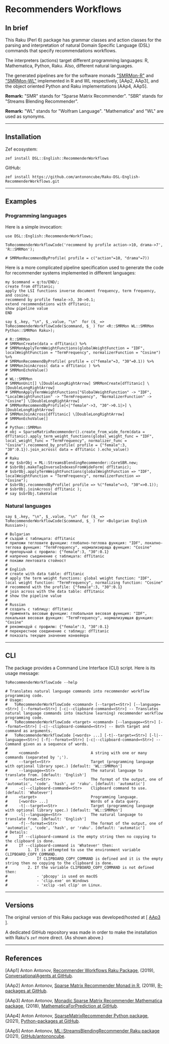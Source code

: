 # Recommenders Workflows 

## In brief

This Raku (Perl 6) package has grammar classes and action classes for the parsing and
interpretation of natural Domain Specific Language (DSL) commands that specify recommendations workflows.

The interpreters (actions) target different programming languages: R, Mathematica, Python, Raku.
Also, different natural languages.

The generated pipelines are for the software monads
["SMRMon-R"](https://github.com/antononcube/R-packages/tree/master/SMRMon-R) and
["SMRMon-WL"](https://github.com/antononcube/MathematicaForPrediction/blob/master/MonadicProgramming/MonadicLatentSemanticAnalysis.m)
implemented in R and WL respectively, [AAp2, AAp3], and the object oriented Python and Raku implementations [AAp4, AAp5].

**Remark:** "SMR" stands for "Sparse Matrix Recommender". "SBR" stands for "Streams Blending Recommender".

**Remark:** "WL" stands for "Wolfram Language". "Mathematica" and "WL" are used as synonyms.

------------

## Installation

Zef ecosystem:

```
zef install DSL::English::RecommenderWorkflows
```

GitHub:

```
zef install https://github.com/antononcube/Raku-DSL-English-RecommenderWorkflows.git
```

------------

## Examples

### Programming languages

Here is a simple invocation:

```perl6
use DSL::English::RecommenderWorkflows;

ToRecommenderWorkflowCode('recommend by profile action->10, drama->7', 'R::SMRMon');
```
```
# SMRMonRecommendByProfile( profile = c("action"=10, "drama"=7))
``` 

Here is a more complicated pipeline specification used to generate the code
for recommender systems implemented in different languages:

```perl6
my $command = q:to/END/;
create from dfTitanic; 
apply the LSI functions inverse document frequency, term frequency, and cosine;
recommend by profile female->3, 30->0.1; 
extend recommendations with dfTitanic; 
show pipeline value
END

say $_.key, "\n", $_.value, "\n"  for ($_ => ToRecommenderWorkflowCode($command, $_ ) for <R::SMRMon WL::SMRMon Python::SMRMon Raku>);
```
```
# R::SMRMon
# SMRMonCreate(data = dfTitanic) %>%
# SMRMonApplyTermWeightFunctions(globalWeightFunction = "IDF", localWeightFunction = "TermFrequency", normalizerFunction = "Cosine") %>%
# SMRMonRecommendByProfile( profile = c("female"=3, "30"=0.1)) %>%
# SMRMonJoinAcross( data = dfTitanic ) %>%
# SMRMonEchoValue()
# 
# WL::SMRMon
# SMRMonUnit[] \[DoubleLongRightArrow] SMRMonCreate[dfTitanic] \[DoubleLongRightArrow]
# SMRMonApplyTermWeightFunctions["GlobalWeightFunction" -> "IDF", "LocalWeightFunction" -> "TermFrequency", "NormalizerFunction" -> "Cosine"] \[DoubleLongRightArrow]
# SMRMonRecommendByProfile[<|"female"->3, "30"->0.1|>] \[DoubleLongRightArrow]
# SMRMonJoinAcross[dfTitanic] \[DoubleLongRightArrow]
# SMRMonEchoValue[]
# 
# Python::SMRMon
# obj = SparseMatrixRecommender().create_from_wide_form(data = dfTitanic).apply_term_weight_functions(global_weight_func = "IDF", local_weight_func = "TermFrequency", normalizer_func = "Cosine").recommend_by_profile( profile = {"female":3, "30":0.1}).join_across( data = dfTitanic ).echo_value()
# 
# Raku
# my $sbrObj = ML::StreamsBlendingRecommender::CoreSBR.new;
# $sbrObj.makeTagInverseIndexesFromWideForm( dfTitanic);
# $sbrObj.applyTermWeightFunctions(globalWeightFunction => "IDF", localWeightFunction = "TermFrequency", normalizerFunction => "Cosine");
# $sbrObj.recommendByProfile( profile => %("female"=>3, "30"=>0.1));
# $sbrObj.joinAcross( dfTitanic );
# say $sbrObj.takeValue
```

### Natural languages

```perl6
say $_.key, "\n", $_.value, "\n"  for ($_ => ToRecommenderWorkflowCode($command, $_ ) for <Bulgarian English Russian>);
```
```
# Bulgarian
# създай с таблицата: dfTitanic
# приложи тегловите функции: глобално-теглова функция: "IDF", локално-теглова функция: "TermFrequency", нормализираща функция: "Cosine"
# препоръчай с профила: {"female":3, "30":0.1}
# напречно съединение с таблицата: dfTitanic
# покажи лентовата стойност
# 
# English
# create with data table: dfTitanic
# apply the term weight functions: global weight function: "IDF", local weight function: "TermFrequency", normalizing function: "Cosine"
# recommend with the profile: {"female":3, "30":0.1}
# join across with the data table: dfTitanic
# show the pipeline value
# 
# Russian
# создать с таблицу: dfTitanic
# применять весовые функции: глобальная весовая функция: "IDF", локальная весовая функция: "TermFrequency", нормализующая функция: "Cosine"
# рекомендуй с профилю: {"female":3, "30":0.1}
# перекрестное соединение с таблицу: dfTitanic
# показать текущее значение конвейера
```

------------

## CLI

The package provides a Command Line Interface (CLI) script. Here is its usage message:

```shell
ToRecommenderWorkflowCode --help
```
```
# Translates natural language commands into recommender workflow programming code.
# Usage:
#   ToRecommenderWorkflowCode <command> [--target=<Str>] [--language=<Str>] [--format=<Str>] [-c|--clipboard-command=<Str>] -- Translates natural language commands into (machine learning) recommender workflow programming code.
#   ToRecommenderWorkflowCode <target> <command> [--language=<Str>] [--format=<Str>] [-c|--clipboard-command=<Str>] -- Both target and command as arguments.
#   ToRecommenderWorkflowCode [<words> ...] [-t|--target=<Str>] [-l|--language=<Str>] [-f|--format=<Str>] [-c|--clipboard-command=<Str>] -- Command given as a sequence of words.
#   
#     <command>                       A string with one or many commands (separated by ';').
#     --target=<Str>                  Target (programming language with optional library spec.) [default: 'WL::SMRMon']
#     --language=<Str>                The natural language to translate from. [default: 'English']
#     --format=<Str>                  The format of the output, one of 'automatic', 'code', 'hash', or 'raku'. [default: 'automatic']
#     -c|--clipboard-command=<Str>    Clipboard command to use. [default: 'Whatever']
#     <target>                        Programming language.
#     [<words> ...]                   Words of a data query.
#     -t|--target=<Str>               Target (programming language with optional library spec.) [default: 'WL::SMRMon']
#     -l|--language=<Str>             The natural language to translate from. [default: 'English']
#     -f|--format=<Str>               The format of the output, one of 'automatic', 'code', 'hash', or 'raku'. [default: 'automatic']
# Details:
#     If --clipboard-command is the empty string then no copying to the clipboard is done.
#     If --clipboard-command is 'Whatever' then:
#         1. It is attempted to use the environment variable CLIPBOARD_COPY_COMMAND.
#             If CLIPBOARD_COPY_COMMAND is defined and it is the empty string then no copying to the clipboard is done.
#         2. If the variable CLIPBOARD_COPY_COMMAND is not defined then:
#             - 'pbcopy' is used on macOS
#             - 'clip.exe' on Windows
#             - 'xclip -sel clip' on Linux.
```

------------

## Versions

The original version of this Raku package was developed/hosted at 
[ [AAp3](https://github.com/antononcube/ConversationalAgents/tree/master/Packages/Perl6/RecommenderWorkflows) ].

A dedicated GitHub repository was made in order to make the installation with Raku's `zef` more direct. 
(As shown above.)

------------

## References

[AAp1] Anton Antonov,
[Recommender Workflows Raku Package](https://github.com/antononcube/ConversationalAgents/tree/master/Packages/Perl6/RecommenderWorkflows),
(2019),
[ConversationalAgents at GitHub](https://github.com/antononcube/ConversationalAgents).

[AAp2] Anton Antonov,
[Sparse Matrix Recommender Monad in R](https://github.com/antononcube/R-packages/tree/master/SMRMon-R),
(2019),
[R-packages at GitHub](https://github.com/antononcube/R-packages).

[AAp3] Anton Antonov,
[Monadic Sparse Matrix Recommender Mathematica package](https://github.com/antononcube/MathematicaForPrediction/blob/master/MonadicProgramming/MonadicSparseMatrixRecommender.m),
(2018),
[MathematicaForPrediction at GitHub](https://github.com/antononcube/MathematicaForPrediction).

[AAp4] Anton Antonov,
[SparseMatrixRecommender Python package](https://github.com/antononcube/Python-packages/tree/main/SparseMatrixRecommender),
(2021),
[Python-packages at GitHub](https://github.com/antononcube/Python-packages).

[AAp5] Anton Antonov,
[ML::StreamsBlendingRecommender Raku package](https://github.com/antononcube/Raku-ML-StreamsBlendingRecommender)
(2021),
[GitHub/antononcube](https://github.com/antononcube).

